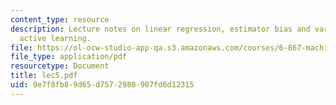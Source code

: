 ```yaml
---
content_type: resource
description: Lecture notes on linear regression, estimator bias and variance, and
  active learning.
file: https://ol-ocw-studio-app-qa.s3.amazonaws.com/courses/6-867-machine-learning-fall-2006/9e7f8fb89d65d7572980907fd6d12315_lec5.pdf
file_type: application/pdf
resourcetype: Document
title: lec5.pdf
uid: 9e7f8fb8-9d65-d757-2980-907fd6d12315
---
```

